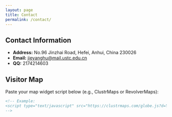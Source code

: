 ```yaml
---
layout: page
title: Contact
permalink: /contact/
---
```


## Contact Information

- **Address:** No.96 Jinzhai Road, Hefei, Anhui, China 230026  
- **Email:** <a href="mailto:jieyanghu@mail.ustc.edu.cn">jieyanghu@mail.ustc.edu.cn</a>  
- **QQ:** 2174214603

## Visitor Map

Paste your map widget script below (e.g., ClustrMaps or RevolverMaps):

```html
<!-- Example:
<script type="text/javascript" src="https://clustrmaps.com/globe.js?d=YOUR_ID"></script>
-->
```
